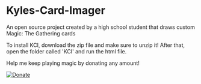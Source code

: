 # Kyles-Card-Imager
An open source project created by a high school student that draws custom Magic: The Gathering cards

To install KCI, download the zip file and make sure to unzip it! After that, open the folder called 'KCI' and run the html file.



Help me keep playing magic by donating any amount!

[![Donate](https://img.shields.io/badge/Donate-PayPal-blue.svg)](https://www.google.com/)
